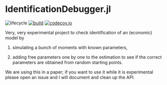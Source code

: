 # IdentificationDebugger.jl

![lifecycle](https://img.shields.io/badge/lifecycle-experimental-orange.svg)
[![build](https://github.com/tpapp/IdentificationDebugger.jl/workflows/CI/badge.svg)](https://github.com/tpapp/IdentificationDebugger.jl/actions?query=workflow%3ACI)
[![codecov.io](http://codecov.io/github/tpapp/IdentificationDebugger.jl/coverage.svg?branch=master)](http://codecov.io/github/tpapp/IdentificationDebugger.jl?branch=master)
<!-- Documentation -- uncomment or delete as needed -->
<!--
[![Documentation](https://img.shields.io/badge/docs-stable-blue.svg)](https://tpapp.github.io/IdentificationDebugger.jl/stable)
[![Documentation](https://img.shields.io/badge/docs-master-blue.svg)](https://tpapp.github.io/IdentificationDebugger.jl/dev)
-->
<!-- Aqua badge, see test/runtests.jl -->
<!-- [![Aqua QA](https://raw.githubusercontent.com/JuliaTesting/Aqua.jl/master/badge.svg)](https://github.com/JuliaTesting/Aqua.jl) -->

Very, very experimental project to check identification of an (economic) model by

1. simulating a bunch of moments with known parameters,

2. adding free parameters one by one to the estimation to see if the correct parameters are obtained from random starting points.

We are using this in a paper; if you want to use it while it is experimental please open an issue and I will document and clean up the API.

